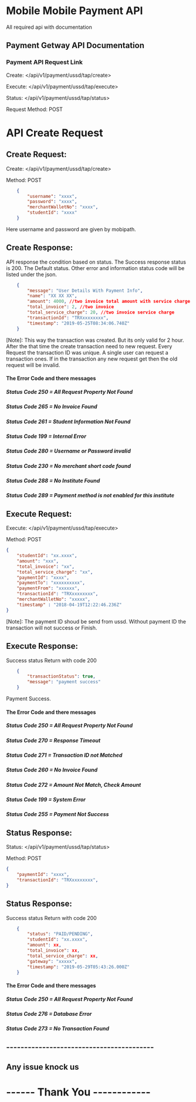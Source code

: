 # Mobile Mobile Payment API

All required api with documentation

## Payment Getway API Documentation

### Payment API Request Link

Create: </api/v1/payment/ussd/tap/create>

Execute: </api/v1/payment/ussd/tap/execute>

Status: </api/v1/payment/ussd/tap/status>

Request Method: POST

# API Create Request

## Create Request: 

Create: </api/v1/payment/ussd/tap/create>

Method: POST

```json
    {
        "username": "xxxx",
        "password": "xxxx",
	    "merchantWalletNo": "xxxx",
        "studentId": "xxxx"
    }
```

Here username and password are given by mobipath.

## Create Response: 

API response the condition based on status. The Success response status is 200. 
The Default status. Other error and information status code will be listed under the json.

```json
    {
        "message": "User Details With Payment Info",
        "name": "XX XX XX",
        "amount": 4000, //two invoice total amount with service charge
        "total_invoice": 2, //two invoice
        "total_service_charge": 20, //two invoice service charge
        "transactionId": "TRXxxxxxxxx",
        "timestamp": "2019-05-25T08:34:06.740Z"
    }
```

[Note]: This way the transaction was created. But its only valid for 2 hour. After the that time the create transaction need to new request. Every Request the transaction ID was unique. A single user can request a transaction ones. If in the transaction any new request get then the old request will be invalid.

#### The Error Code and there messages

##### Status Code 250 = All Request Property Not Found

##### Status Code 265 = No Invoice Found

##### Status Code 261 = Student Information Not Found

##### Status Code 199 = Internal Error

##### Status Code 280 = Username or Password invalid

##### Status Code 230 = No merchant short code found 

##### Status Code 288 = No Institute Found

##### Status Code 289 = Payment method is not enabled for this institute

## Execute Request: 

Execute: </api/v1/payment/ussd/tap/execute>

Method: POST

```json
{
	"studentId": "xx.xxxx",
	"amount": "xxx",
    "total_invoice": "xx",
    "total_service_charge": "xx",
	"paymentId": "xxxx",
	"paymentTo": "xxxxxxxxxx",
	"paymentFrom": "xxxxxx",
	"transactionId": "TRXxxxxxxxx",
	"merchantWalletNo": "xxxxx",
	"timestamp" : "2018-04-19T12:22:46.236Z"
}
```

[Note]: The payment ID shoud be send from ussd. Without payment ID the transaction will not success or Finish.

## Execute Response: 

Success status Return with code 200

```json
    {
        "transactionStatus": true,
        "message": "payment success"
    }
```

Payment Success.

#### The Error Code and there messages

##### Status Code 250 = All Request Property Not Found

##### Status Code 270 = Response Timeout

##### Status Code 271 = Transaction ID not Matched

##### Status Code 260 = No Invoice Found

##### Status Code 272 = Amount Not Match, Check Amount

##### Status Code 199 = System Error

##### Status Code 255 = Payment Not Success

## Status Response: 

Status: </api/v1/payment/ussd/tap/status>

Method: POST

```json
{
    "paymentId": "xxxx",
    "transactionId": "TRXxxxxxxxx",
}
```

## Status Response: 

Success status Return with code 200

```json
    {
        "status": "PAID/PENDING",
        "studentId": "xx.xxxx",
        "amount": xx,
        "total_invoice": xx,
        "total_service_charge": xx,
        "gateway": "xxxxx",
        "timestamp": "2019-05-29T05:43:26.000Z"
    }
```

#### The Error Code and there messages

##### Status Code 250 = All Request Property Not Found

##### Status Code 276 = Database Error

##### Status Code 273 = No Transaction Found


## -----------------------------------------

## Any issue knock us

# ------ Thank You ------------
